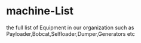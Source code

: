 # machine-List
the full list of Equipment in our organization such as Payloader,Bobcat,Selfloader,Dumper,Generators etc
